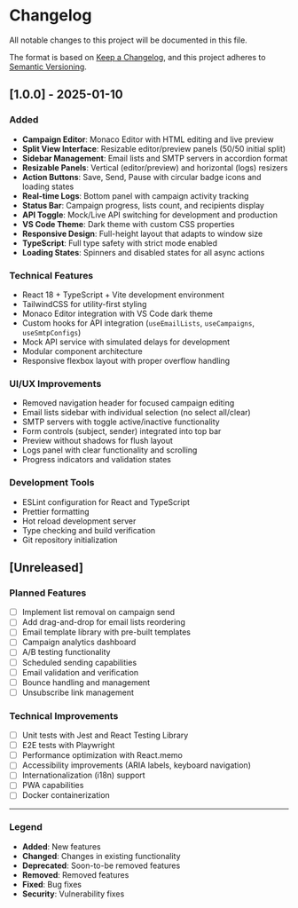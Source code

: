 # Changelog

All notable changes to this project will be documented in this file.

The format is based on [Keep a Changelog](https://keepachangelog.com/en/1.0.0/),
and this project adheres to [Semantic Versioning](https://semver.org/spec/v2.0.0.html).

## [1.0.0] - 2025-01-10

### Added
- **Campaign Editor**: Monaco Editor with HTML editing and live preview
- **Split View Interface**: Resizable editor/preview panels (50/50 initial split)
- **Sidebar Management**: Email lists and SMTP servers in accordion format
- **Resizable Panels**: Vertical (editor/preview) and horizontal (logs) resizers
- **Action Buttons**: Save, Send, Pause with circular badge icons and loading states
- **Real-time Logs**: Bottom panel with campaign activity tracking
- **Status Bar**: Campaign progress, lists count, and recipients display
- **API Toggle**: Mock/Live API switching for development and production
- **VS Code Theme**: Dark theme with custom CSS properties
- **Responsive Design**: Full-height layout that adapts to window size
- **TypeScript**: Full type safety with strict mode enabled
- **Loading States**: Spinners and disabled states for all async actions

### Technical Features
- React 18 + TypeScript + Vite development environment
- TailwindCSS for utility-first styling
- Monaco Editor integration with VS Code dark theme
- Custom hooks for API integration (`useEmailLists`, `useCampaigns`, `useSmtpConfigs`)
- Mock API service with simulated delays for development
- Modular component architecture
- Responsive flexbox layout with proper overflow handling

### UI/UX Improvements
- Removed navigation header for focused campaign editing
- Email lists sidebar with individual selection (no select all/clear)
- SMTP servers with toggle active/inactive functionality
- Form controls (subject, sender) integrated into top bar
- Preview without shadows for flush layout
- Logs panel with clear functionality and scrolling
- Progress indicators and validation states

### Development Tools
- ESLint configuration for React and TypeScript
- Prettier formatting
- Hot reload development server
- Type checking and build verification
- Git repository initialization

## [Unreleased]

### Planned Features
- [ ] Implement list removal on campaign send
- [ ] Add drag-and-drop for email lists reordering
- [ ] Email template library with pre-built templates
- [ ] Campaign analytics dashboard
- [ ] A/B testing functionality
- [ ] Scheduled sending capabilities
- [ ] Email validation and verification
- [ ] Bounce handling and management
- [ ] Unsubscribe link management

### Technical Improvements
- [ ] Unit tests with Jest and React Testing Library
- [ ] E2E tests with Playwright
- [ ] Performance optimization with React.memo
- [ ] Accessibility improvements (ARIA labels, keyboard navigation)
- [ ] Internationalization (i18n) support
- [ ] PWA capabilities
- [ ] Docker containerization

---

### Legend
- **Added**: New features
- **Changed**: Changes in existing functionality
- **Deprecated**: Soon-to-be removed features
- **Removed**: Removed features
- **Fixed**: Bug fixes
- **Security**: Vulnerability fixes

